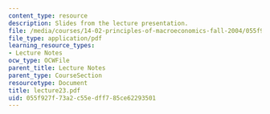 ```yaml
---
content_type: resource
description: Slides from the lecture presentation.
file: /media/courses/14-02-principles-of-macroeconomics-fall-2004/055f927f73a2c55edff785ce62293501_lecture23.pdf
file_type: application/pdf
learning_resource_types:
- Lecture Notes
ocw_type: OCWFile
parent_title: Lecture Notes
parent_type: CourseSection
resourcetype: Document
title: lecture23.pdf
uid: 055f927f-73a2-c55e-dff7-85ce62293501
---
```

